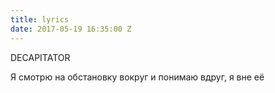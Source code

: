 ```yaml
---
title: lyrics
date: 2017-05-19 16:35:00 Z
---
```


DECAPITATOR

Я смотрю на обстановку вокруг и понимаю вдруг, я вне её